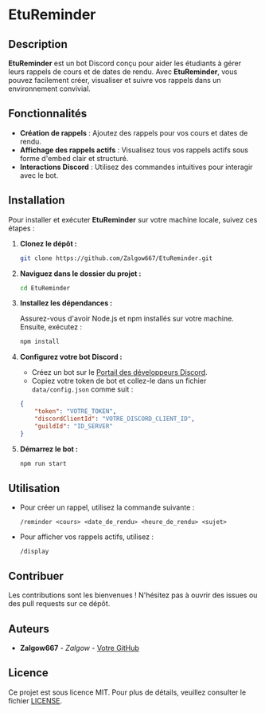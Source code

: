 # EtuReminder

## Description

**EtuReminder** est un bot Discord conçu pour aider les étudiants à gérer leurs rappels de cours et de dates de rendu. Avec **EtuReminder**, vous pouvez facilement créer, visualiser et suivre vos rappels dans un environnement convivial.

## Fonctionnalités

- **Création de rappels** : Ajoutez des rappels pour vos cours et dates de rendu.
- **Affichage des rappels actifs** : Visualisez tous vos rappels actifs sous forme d'embed clair et structuré.
- **Interactions Discord** : Utilisez des commandes intuitives pour interagir avec le bot.

## Installation

Pour installer et exécuter **EtuReminder** sur votre machine locale, suivez ces étapes :

1. **Clonez le dépôt :**

   ```bash
   git clone https://github.com/Zalgow667/EtuReminder.git
   ```

2. **Naviguez dans le dossier du projet :**

   ```bash
   cd EtuReminder
   ```

3. **Installez les dépendances :**

   Assurez-vous d'avoir Node.js et npm installés sur votre machine. Ensuite, exécutez :

   ```bash
   npm install
   ```

4. **Configurez votre bot Discord :**

   - Créez un bot sur le [Portail des développeurs Discord](https://discord.com/developers/applications).
   - Copiez votre token de bot et collez-le dans un fichier `data/config.json` comme suit :

    ```json
    {
        "token": "VOTRE_TOKEN",
        "discordClientId": "VOTRE_DISCORD_CLIENT_ID",
        "guildId": "ID_SERVER"
    }
     ```

5. **Démarrez le bot :**

   ```bash
   npm run start
   ```

## Utilisation

- Pour créer un rappel, utilisez la commande suivante :

  ```
  /reminder <cours> <date_de_rendu> <heure_de_rendu> <sujet>
  ```

- Pour afficher vos rappels actifs, utilisez :

  ```
  /display
  ```

## Contribuer

Les contributions sont les bienvenues ! N'hésitez pas à ouvrir des issues ou des pull requests sur ce dépôt.

## Auteurs

- **Zalgow667** - *Zalgow* - [Votre GitHub](https://github.com/zalgow667)

## Licence

Ce projet est sous licence MIT. Pour plus de détails, veuillez consulter le fichier [LICENSE](LICENSE).
